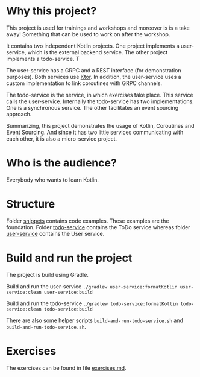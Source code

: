 # Why this project?
This project is used for trainings and workshops and moreover is is a take away! Something that 
can be used to work on after the workshop.

It contains two independent Kotlin projects. One project implements a user-service, which 
is the external backend service. The other project implements a todo-service. T

The user-service has a GRPC and a REST interface (for demonstration purposes). Both services 
use [Ktor](http://ktor.io). In addition, the user-service uses a custom implementation to link 
coroutines with GRPC channels.


The todo-service is the service, in which exercises take place. This service calls the user-service. Internally
the todo-service has two implementations. One is a synchronous service. The other facilitates an event sourcing 
approach.

Summarizing, this project demonstrates the usage of Kotlin, Coroutines and Event Sourcing. And since
it has two little services communicating with each other, it is also a micro-service project.

# Who is the audience?
Everybody who wants to learn Kotlin.

# Structure
Folder [snippets]() contains code examples. These examples are the foundation.
Folder [todo-service]() contains the ToDo service whereas folder [user-service]() contains the User service.

# Build and run the project
The project is build using Gradle. 

Build and run the user-service
`./gradlew user-service:formatKotlin user-service:clean user-service:build`

Build and run the todo-service
`./gradlew todo-service:formatKotlin todo-service:clean todo-service:build`

There are also some helper scripts `build-and-run-todo-service.sh` and `build-and-run-todo-service.sh`.

# Exercises
The exercises can be found in file [exercises.md]().